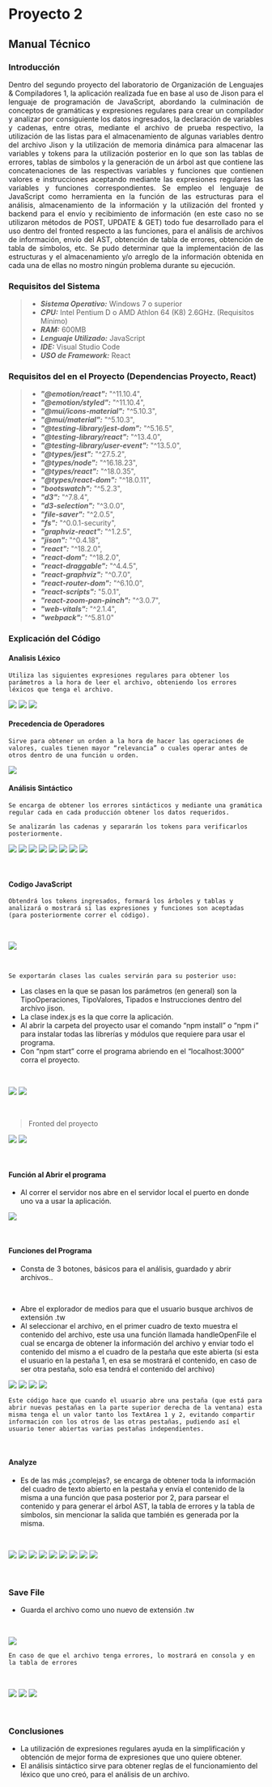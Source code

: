 # Proyecto 2 
## Manual Técnico
### Introducción
<p style="text-align: justify;">
Dentro del segundo proyecto del laboratorio de Organización de Lenguajes & Compiladores 1, la aplicación realizada fue en base al uso de Jison para el lenguaje de programación de JavaScript, abordando la culminación de conceptos de gramáticas y expresiones regulares para crear un compilador y analizar por consiguiente los datos ingresados, la declaración de variables y cadenas, entre otras, mediante el archivo de prueba respectivo, la utilización de las listas para el almacenamiento de algunas variables dentro del archivo Jison y la utilización de memoria dinámica para almacenar las variables y tokens para la utilización posterior en lo que son las tablas de errores, tablas de símbolos y la generación de un árbol ast que contiene las concatenaciones de las respectivas variables y funciones que contienen valores e instrucciones aceptando mediante las expresiones regulares las variables y funciones correspondientes.
Se empleo el lenguaje de JavaScript como herramienta en la función de las estructuras para el análisis, almacenamiento de la información y la utilización del fronted y backend para el envío y recibimiento de información (en este caso no se utilizaron métodos de POST, UPDATE & GET) todo fue desarrollado para el uso dentro del fronted respecto a las funciones, para el análisis de archivos de información, envío del AST, obtención de tabla de errores, obtención de tabla de símbolos, etc.
Se pudo determinar que la implementación de las estructuras y el almacenamiento y/o arreglo de la información obtenida en cada una de ellas no mostro ningún problema durante su ejecución.
</p>


### Requisitos del Sistema



>- **_Sistema Operativo:_** Windows 7 o superior
>- **_CPU:_** Intel Pentium D o AMD Athlon 64 (K8) 2.6GHz. (Requisitos Mínimo)
>- **_RAM:_** 600MB
>- **_Lenguaje Utilizado:_** JavaScript
>- **_IDE:_** Visual Studio Code
>- **_USO de Framework:_** React


### Requisitos del en el Proyecto (Dependencias Proyecto, React)


>- **_"@emotion/react":_** "^11.10.4",
>- **_"@emotion/styled":_** "^11.10.4",
>- **_"@mui/icons-material":_** "^5.10.3",
>- **_"@mui/material":_** "^5.10.3",
>- **_"@testing-library/jest-dom":_** "^5.16.5",
>- **_"@testing-library/react":_** "^13.4.0",
>- **_"@testing-library/user-event":_** "^13.5.0",
>- **_"@types/jest":_** "^27.5.2",
>- **_"@types/node":_** "^16.18.23",
>- **_"@types/react":_** "^18.0.35",
>- **_"@types/react-dom":_** "^18.0.11",
>- **_"bootswatch":_** "^5.2.3",
>- **_"d3":_** "^7.8.4",
>- **_"d3-selection":_** "^3.0.0",
>- **_"file-saver":_** "^2.0.5",
>- **_"fs":_** "^0.0.1-security",
>- **_"graphviz-react":_** "^1.2.5",
>- **_"jison":_** "^0.4.18",
>- **_"react":_** "^18.2.0",
>- **_"react-dom":_** "^18.2.0",
>- **_"react-draggable":_** "^4.4.5",
>- **_"react-graphviz":_** "^0.7.0",
>- **_"react-router-dom":_** "^6.10.0",
>- **_"react-scripts":_** "5.0.1",
>- **_"react-zoom-pan-pinch":_** "^3.0.7",
>- **_"web-vitals":_** "^2.1.4",
>- **_"webpack":_** "^5.81.0"



### Explicación del Código

#### Analisis Léxico
```
Utiliza las siguientes expresiones regulares para obtener los parámetros a la hora de leer el archivo, obteniendo los errores léxicos que tenga el archivo.
```

![](../../../Assets/Proyecto2/Tecnico/T01.png)
![](../../../Assets/Proyecto2/Tecnico/T02.png)
![](../../../Assets/Proyecto2/Tecnico/T03.png)


#### Precedencia de Operadores
```
Sirve para obtener un orden a la hora de hacer las operaciones de valores, cuales tienen mayor “relevancia” o cuales operar antes de otros dentro de una función u orden.
```

![](../../../Assets/Proyecto2/Tecnico/T04.png)


#### Análisis Sintáctico
```
Se encarga de obtener los errores sintácticos y mediante una gramática regular cada en cada producción obtener los datos requeridos.

Se analizarán las cadenas y separarán los tokens para verificarlos posteriormente.
```

![](../../../Assets/Proyecto2/Tecnico/T05.png)
![](../../../Assets/Proyecto2/Tecnico/T06.png)
![](../../../Assets/Proyecto2/Tecnico/T07.png)
![](../../../Assets/Proyecto2/Tecnico/T08.png)
![](../../../Assets/Proyecto2/Tecnico/T09.png)
![](../../../Assets/Proyecto2/Tecnico/T10.png)
![](../../../Assets/Proyecto2/Tecnico/T11.png)
![](../../../Assets/Proyecto2/Tecnico/T12.png)


</br>

#### Codigo JavaScript
```
Obtendrá los tokens ingresados, formará los árboles y tablas y analizará o mostrará si las expresiones y funciones son aceptadas (para posteriormente correr el código).
```
</br>

![](../../../Assets/Proyecto2/Tecnico/T13.png)

</br>

```
Se exportarán clases las cuales servirán para su posterior uso:
```
- Las clases en la que se pasan los parámetros (en general) son la TipoOperaciones, TipoValores, Tipados e Instrucciones dentro del archivo jison.
- La clase index.js es la que corre la aplicación.
- Al abrir la carpeta del proyecto usar el comando “npm install” o “npm i” para instalar todas las librerías y módulos que requiere para usar el programa.
- Con “npm start” corre el programa abriendo en el “localhost:3000” corra el proyecto.

</br>

![](../../../Assets/Proyecto2/Tecnico/T14.png)
![](../../../Assets/Proyecto2/Tecnico/T15.png)

</br>

>Fronted del proyecto

![](../../../Assets/Proyecto2/Tecnico/T16.png)
![](../../../Assets/Proyecto2/Tecnico/T17.png)

</br>

#### Función al Abrir el programa

- Al correr el servidor nos abre en el servidor local el puerto en donde uno va a usar la aplicación.

![](../../../Assets/Proyecto2/Tecnico/T18.png)

</br>

#### Funciones del Programa

- Consta de 3 botones, básicos para el análisis, guardado y abrir archivos..

</br>

- Abre el explorador de medios para que el usuario busque archivos de extensión .tw
- Al seleccionar el archivo, en el primer cuadro de texto muestra el contenido del archivo, este usa una función llamada handleOpenFile el cual se encarga de obtener la información del archivo y enviar todo el contenido del mismo a el cuadro de la pestaña que este abierta (si esta el usuario en la pestaña 1, en esa se mostrará el contenido, en caso de ser otra pestaña, solo esa tendrá el contenido del archivo)

![](../../../Assets/Proyecto2/Tecnico/T19.png)
![](../../../Assets/Proyecto2/Tecnico/T20.png)
![](../../../Assets/Proyecto2/Tecnico/T21.png)
![](../../../Assets/Proyecto2/Tecnico/T22.png)

```
Este código hace que cuando el usuario abre una pestaña (que está para abrir nuevas pestañas en la parte superior derecha de la ventana) esta misma tenga el un valor tanto los TextArea 1 y 2, evitando compartir información con los otros de las otras pestañas, pudiendo así el usuario tener abiertas varias pestañas independientes.
```

</br>

#### Analyze

- Es de las más ¿complejas?, se encarga de obtener toda la información del cuadro de texto abierto en la pestaña y envía el contenido de la misma a una función que pasa posterior por 2, para parsear el contenido y para generar el árbol AST, la tabla de errores y la tabla de símbolos, sin mencionar la salida que también es generada por la misma.

</br>

![](../../../Assets/Proyecto2/Tecnico/T23.png)
![](../../../Assets/Proyecto2/Tecnico/T24.png)
![](../../../Assets/Proyecto2/Tecnico/T25.png)
![](../../../Assets/Proyecto2/Tecnico/T26.png)
![](../../../Assets/Proyecto2/Tecnico/T27.png)
![](../../../Assets/Proyecto2/Tecnico/T28.png)
![](../../../Assets/Proyecto2/Tecnico/T29.png)
![](../../../Assets/Proyecto2/Tecnico/T30.png)
![](../../../Assets/Proyecto2/Tecnico/T31.png)

</br>


### Save File

- Guarda el archivo como uno nuevo de extensión .tw

</br>

![](../../../Assets/Proyecto2/Tecnico/T32.png)

```
En caso de que el archivo tenga errores, lo mostrará en consola y en la tabla de errores
```

</br>

![](../../../Assets/Proyecto2/Tecnico/T33.png)
![](../../../Assets/Proyecto2/Tecnico/T34.png)
![](../../../Assets/Proyecto2/Tecnico/T35.png)

</br>

### Conclusiones

- La utilización de expresiones regulares ayuda en la simplificación y obtención de mejor forma de expresiones que uno quiere obtener.
- El análisis sintáctico sirve para obtener reglas de el funcionamiento del léxico que uno creó, para el análisis de un archivo.